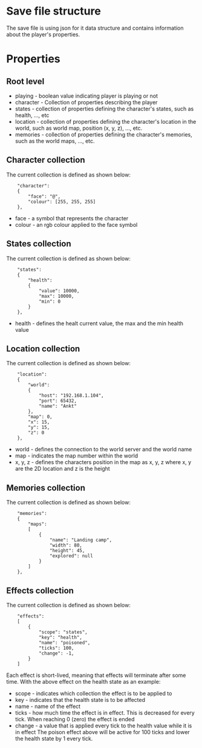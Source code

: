 # Save file structure
The save file is using json for it data structure and contains information about
the player's properties.

# Properties

## Root level
- playing - boolean value indicating player is playing or not
- character - Collection of properties describing the player
- states - collection of properties defining the character's states, such as health, ..., etc
- location - collection of properties defining the character's location in the world, such as world map, position (x, y, z), ..., etc.
- memories - collection of properties defining the character's memories, such as the world maps, ..., etc.

## Character collection
The current collection is defined as shown below:
```
	"character":
	{
		"face": "@",
		"colour": [255, 255, 255]
	},
```
- face - a symbol that represents the character
- colour - an rgb colour applied to the face symbol

## States collection
The current collection is defined as shown below:
```
	"states":
	{
		"health":
		{
			"value": 10000,
			"max": 10000,
			"min": 0
		}
	},
```
- health - defines the healt current value, the max and the min health value

## Location collection
The current collection is defined as shown below:
```
	"location":
	{
		"world":
		{
			"host": "192.168.1.104",
			"port": 65432,
			"name": "Ankt"
		},
		"map": 0,
		"x": 15,
		"y": 15,
		"z": 0
	},
```
- world - defines the connection to the world server and the world name
- map - indicates the map number within the world
- x, y, z - defines the characters position in the map as x, y, z where x, y are the 2D location and z is the height

## Memories collection
The current collection is defined as shown below:
```
	"memories":
	{
		"maps":
		[
			{
				"name": "Landing camp",
				"width": 80,
				"height": 45,
				"explored": null
			}
		]
	},
```

## Effects collection
The current collection is defined as shown below:
```
	"effects":
	[
		{
			"scope": "states",
			"key": "health",
			"name": "poisoned",
			"ticks": 100,
			"change": -1,
		}
	]
```
Each effect is short-lived, meaning that effects will terminate after some time.
With the above effect on the health state as an example:
- scope - indicates which collection the effect is to be applied to
- key - indicates that the health state is to be affected
- name - name of the effect
- ticks - how much time the effect is in effect. This is decreased for every tick. When reaching 0 (zero) the effect is ended
- change - a value that is applied every tick to the health value while it is in effect
The poison effect above will be active for 100 ticks and lower the health state by 1 every tick.
